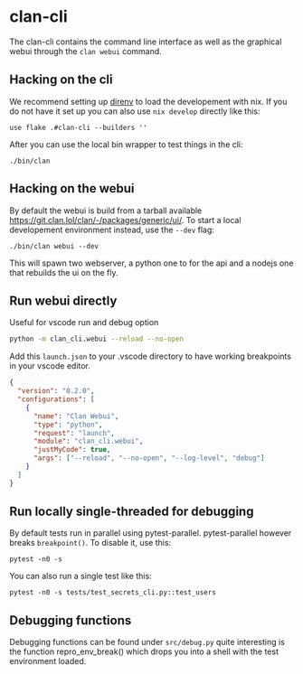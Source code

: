 # clan-cli

The clan-cli contains the command line interface as well as the graphical webui through the `clan webui` command.

## Hacking on the cli

We recommend setting up [direnv](https://direnv.net/) to load the developement with nix.
If you do not have it set up you can also use `nix develop` directly like this:

```
use flake .#clan-cli --builders ''
```

After you can use the local bin wrapper to test things in the cli:

```
./bin/clan
```

## Hacking on the webui

By default the webui is build from a tarball available https://git.clan.lol/clan/-/packages/generic/ui/.
To start a local developement environment instead, use the `--dev` flag:

```
./bin/clan webui --dev
```

This will spawn two webserver, a python one to for the api and a nodejs one that rebuilds the ui on the fly.

## Run webui directly

Useful for vscode run and debug option

```bash
python -m clan_cli.webui --reload --no-open
```

Add this `launch.json` to your .vscode directory to have working breakpoints in your vscode editor.

```json
{
  "version": "0.2.0",
  "configurations": [
    {
      "name": "Clan Webui",
      "type": "python",
      "request": "launch",
      "module": "clan_cli.webui",
      "justMyCode": true,
      "args": ["--reload", "--no-open", "--log-level", "debug"]
    }
  ]
}
```

## Run locally single-threaded for debugging

By default tests run in parallel using pytest-parallel.
pytest-parallel however breaks `breakpoint()`. To disable it, use this:

```console
pytest -n0 -s
```

You can also run a single test like this:

```console
pytest -n0 -s tests/test_secrets_cli.py::test_users
```

## Debugging functions
Debugging functions can be found under `src/debug.py`
quite interesting is the function repro_env_break() which drops you into a shell
with the test environment loaded.


